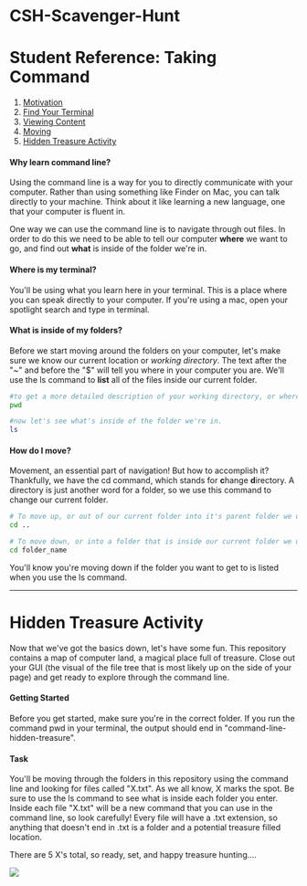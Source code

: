 # CSH-Scavenger-Hunt

# Student Reference: Taking Command

1. [Motivation](#motivation)
2. [Find Your Terminal](#find)
3. [Viewing Content](#view)
4. [Moving](#move)
5. [Hidden Treasure Activity](#lab)

#### <a id = "motivation"></a> Why learn command line?
Using the command line is a way for you to directly communicate with your computer. Rather than using something like Finder on Mac, you can talk directly to your machine. Think about it like learning a new language, one that your computer is fluent in.

One way we can use the command line is to navigate through out files. In order to do this we need to be able to tell our computer **where** we want to go, and find out **what** is inside of the folder we're in.

#### <a id = "find"></a> Where is my terminal?
You'll be using what you learn here in your terminal. This is a place where you can speak directly to your computer. If you're using a mac, open your spotlight search and type in terminal.

#### <a id = "view"></a> What is inside of my folders?
Before we start moving around the folders on your computer, let's make sure we know our current location or *working directory*. The text after the "~" and before the "$" will tell you where in your computer you are. We'll use the ls command to **list** all of the files inside our current folder.
```bash
#to get a more detailed description of your working directory, or where you are try the command below.
pwd

#now let's see what's inside of the folder we're in.
ls
```
#### <a id = "move"></a> How do I move?
Movement, an essential part of navigation! But how to accomplish it? Thankfully, we have the cd command, which stands for **c**hange **d**irectory. A directory is just another word for a folder, so we use this command to change our current folder.

```bash
# To move up, or out of our current folder into it's parent folder we use...
cd ..

# To move down, or into a folder that is inside our current folder we use...
cd folder_name
```
You'll know you're moving down if the folder you want to get to is listed when you use the ls command.

***
# <a id = "lab"></a> Hidden Treasure Activity

Now that we've got the basics down, let's have some fun. This repository contains a map of computer land, a magical place full of treasure. Close out your GUI (the visual of the file tree that is most likely up on the side of your page) and get ready to explore through the command line.

#### Getting Started
Before you get started, make sure you're in the correct folder. If you run the command pwd in your terminal, the output should end in "command-line-hidden-treasure".

#### Task
You'll be moving through the folders in this repository using the command line and looking for files called "X.txt". As we all know, X marks the spot. Be sure to use the ls command to see what is inside each folder you enter. Inside each file "X.txt" will be a new command that you can use in the command line, so look carefully! Every file will have a .txt extension, so anything that doesn't end in .txt is a folder and a potential treasure filled location.

There are 5 X's total, so ready, set, and happy treasure hunting....

![](https://media.giphy.com/media/g6ZTtxTm7pYsw/giphy.gif)
